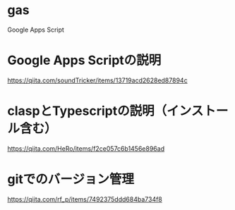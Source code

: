 # gas
Google Apps Script

# Google Apps Scriptの説明
https://qiita.com/soundTricker/items/13719acd2628ed87894c

# claspとTypescriptの説明（インストール含む）
https://qiita.com/HeRo/items/f2ce057c6b1456e896ad

# gitでのバージョン管理
https://qiita.com/rf_p/items/7492375ddd684ba734f8